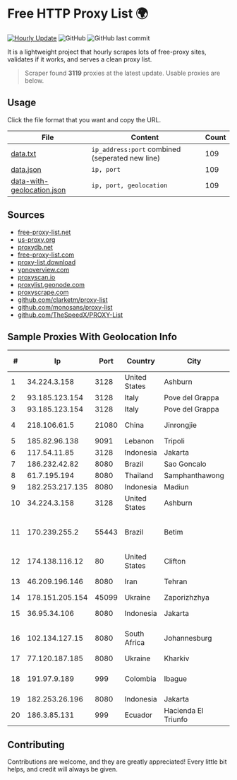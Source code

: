 
# Free HTTP Proxy List 🌍

[![Hourly Update](https://github.com/mertguvencli/http-proxy-list/actions/workflows/main.yml/badge.svg?branch=main)](https://github.com/mertguvencli/http-proxy-list/actions/workflows/main.yml)
![GitHub](https://img.shields.io/github/license/mertguvencli/http-proxy-list)
![GitHub last commit](https://img.shields.io/github/last-commit/mertguvencli/http-proxy-list)

It is a lightweight project that hourly scrapes lots of free-proxy sites, validates if it works, and serves a clean proxy list.


> Scraper found **3119** proxies at the latest update. Usable proxies are below.

## Usage

Click the file format that you want and copy the URL.


|File|Content|Count|
|----|-------|-----|
|[data.txt](https://raw.githubusercontent.com/mertguvencli/http-proxy-list/main/proxy-list/data.txt)|`ip_address:port` combined (seperated new line)|109|
|[data.json](https://raw.githubusercontent.com/mertguvencli/http-proxy-list/main/proxy-list/data.json)|`ip, port`|109|
|[data-with-geolocation.json](https://raw.githubusercontent.com/mertguvencli/http-proxy-list/main/proxy-list/data-with-geolocation.json)|`ip, port, geolocation`|109|

## Sources

* [free-proxy-list.net](https://free-proxy-list.net)
* [us-proxy.org](https://www.us-proxy.org)
* [proxydb.net](http://proxydb.net)
* [free-proxy-list.com](https://free-proxy-list.com/?page=&port=&type%5B%5D=http&type%5B%5D=https&up_time=0&search=Search)
* [proxy-list.download](https://www.proxy-list.download/HTTP)
* [vpnoverview.com](https://vpnoverview.com/privacy/anonymous-browsing/free-proxy-servers)
* [proxyscan.io](https://www.proxyscan.io)
* [proxylist.geonode.com](https://proxylist.geonode.com/api/proxy-list?limit=300&page=1&sort_by=lastChecked&sort_type=desc&protocols=http,https)
* [proxyscrape.com](https://api.proxyscrape.com/v2/?request=displayproxies&protocol=http&timeout=10000&country=all&ssl=all&anonymity=all)
* [github.com/clarketm/proxy-list](https://raw.githubusercontent.com/clarketm/proxy-list/master/proxy-list-raw.txt)
* [github.com/monosans/proxy-list](https://raw.githubusercontent.com/monosans/proxy-list/main/proxies/http.txt)
* [github.com/TheSpeedX/PROXY-List](https://raw.githubusercontent.com/TheSpeedX/PROXY-List/master/http.txt)


## Sample Proxies With Geolocation Info

|#|Ip|Port|Country|City|Internet Service Provider|
|-|--|----|-------|----|-------------------------|
|1|34.224.3.158|3128|United States|Ashburn|Amazon.com, Inc.|
|2|93.185.123.154|3128|Italy|Pove del Grappa|Omegacom S.R.L.S.|
|3|93.185.123.154|3128|Italy|Pove del Grappa|Omegacom S.R.L.S.|
|4|218.106.61.5|21080|China|Jinrongjie|China Unicom CncNet|
|5|185.82.96.138|9091|Lebanon|Tripoli|NET 360 S.A.R.L|
|6|117.54.11.85|3128|Indonesia|Jakarta|PT IndoInternet|
|7|186.232.42.82|8080|Brazil|Sao Goncalo|Connect Network|
|8|61.7.195.194|8080|Thailand|Samphanthawong|CAT-ISP|
|9|182.253.217.135|8080|Indonesia|Madiun|BIZNET|
|10|34.224.3.158|3128|United States|Ashburn|Amazon.com, Inc.|
|11|170.239.255.2|55443|Brazil|Betim|Utopianet Informatica E Telecomunicacoes Ltda|
|12|174.138.116.12|80|United States|Clifton|DigitalOcean, LLC|
|13|46.209.196.146|8080|Iran|Tehran|Respina Networks & Beyond PJSC|
|14|178.151.205.154|45099|Ukraine|Zaporizhzhya|Triolan|
|15|36.95.34.106|8080|Indonesia|Jakarta|PT. Telekomunikasi Indonesia|
|16|102.134.127.15|8080|South Africa|Johannesburg|Fixed Mobile Telecommunications (Pty) LTD|
|17|77.120.187.185|8080|Ukraine|Kharkiv|Volia Kharkov|
|18|191.97.9.189|999|Colombia|Ibague|TV AZTECA SUCURSAL COLOMBIA|
|19|182.253.26.196|8080|Indonesia|Jakarta|BIZNET|
|20|186.3.85.131|999|Ecuador|Hacienda El Triunfo|Telconet S.A|



## Contributing

Contributions are welcome, and they are greatly appreciated! Every
little bit helps, and credit will always be given.


